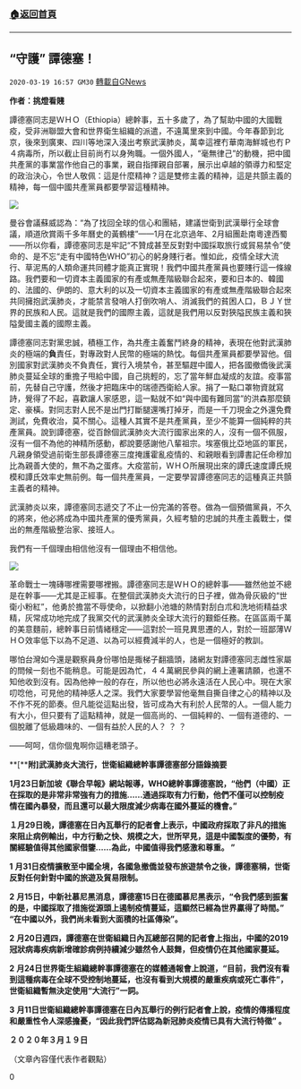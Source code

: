 ###  [:house:返回首頁](https://github.com/ourhimalayas/txt)
---

## “守護” 譚德塞！
`2020-03-19 16:57 GM30` [轉載自GNews](https://gnews.org/zh-hant/144864/)

**作者：挑燈看賤**

譚德塞同志是ＷＨＯ（Ethiopia）總幹事，五十多歲了，為了幫助中國的大國戰疫，受非洲聯盟大會和世界衛生組織的派遣，不遠萬里來到中國。今年春節到北京，後來到廣東、四川等地深入淺出考察武漢肺炎，萬幸這裡冇華南海鮮城也冇Ｐ４病毒所，所以截止目前尚冇以身殉職。一個外國人，“毫無律己”的動機，把中國共產黨的事業當作他自己的事業，親自指揮親自部署，展示出卓越的領導力和堅定的政治決心，令世人敬佩：這是什麼精神？這是雙修主義的精神，這是共顫主義的精神，每一個中國共產黨員都要學習這種精神。

![](https://s3-ap-northeast-1.amazonaws.com/news.guo.offload.media/wp-content/uploads/2020/03/18230421/image0-173.jpg)

曼谷會議蘇威認為：“為了找回全球的信心和團結，建議世衛到武漢舉行全球會議，順道欣賞兩千多年曆史的黃鶴樓”——1月在北京過年、2月組團赴南粵達西蜀——所以你看，譚德塞同志是牢記“不贊成甚至反對對中國採取旅行或貿易禁令”使命的、是不忘“走有中國特色WHO”初心的躬身賤行者。惟如此，疫情全球大流行、草泥馬的人類命運共同體才能真正實現！我們中國共產黨員也要賤行這一條線路。我們要和一切資本主義國家的有產或無產階級聯合起來，要和日本的、韓國的、法國的、伊朗的、意大利的以及一切資本主義國家的有產或無產階級聯合起來共同擁抱武漢肺炎，才能禁言發哨人打倒吹哨人、消滅我們的貧困人口，ＢＪＹ世界的民族和人民。這就是我們的國際主義，這就是我們用以反對狹隘民族主義和狹隘愛國主義的國際主義。

譚德塞同志對黨忠誠，積極工作，為共產主義奮鬥終身的精神，表現在他對武漢肺炎的極端的**負**責任，對專政對人民幣的極端的熱忱。每個共產黨員都要學習他。個別國家對武漢肺炎不負責任，實行入境禁令，甚至驅趕中國人，把各國撤僑後武漢肺炎蔓延全球的重擔子甩給中國，自己挑輕的，忘了當年鮮血凝成的友誼。疫事當前，先替自己守護，然後才把臨床中的瑞德西衛給人家。捐了一點口罩物資就寫詩，覺得了不起，喜歡讓人家感恩，這一點就不如“與中國有難同當”的洪森那麼鎮定、豪橫。對同志對人民不是出門打斷腿還嘴打掉牙，而是一千刀現金之外還免費測試，免費收治，莫不關心。這種人其實不是共產黨員，至少不能算一個純粹的共產黨員。說到譚德塞，從百餘個武漢肺炎大流行國家出來的人，沒有一個不佩服，沒有一個不為他的神精所感動，都說要感謝他八輩祖宗。埃塞俄比亞地區的軍民，凡親身領受過前衛生部長譚德塞三度掩護霍亂疫情的、和親眼看到譚書記任命穆加比為親善大使的，無不為之蛋疼。大疫當前，ＷＨＯ所展現出來的譚氏速度譚氏規模和譚氏效率史無前例。每一個共產黨員，一定要學習譚德塞同志的這種真正共顫主義者的精神。

武漢肺炎以來，譚德塞同志遞交了不止一份完滿的答卷。做為一個預備黨員，不久的將來，他必將成為中國共產黨的優秀黨員，久經考驗的忠誠的共產主義戰士，傑出的無產階級整治家、接班人。

我們有一千個理由相信他沒有一個理由不相信他。

![](https://s3-ap-northeast-1.amazonaws.com/news.guo.offload.media/wp-content/uploads/2020/03/18225552/1-1-13.jpg)

革命戰士一塊磚哪裡需要哪裡搬。譚德塞同志是ＷＨＯ的總幹事——雖然他並不總是在幹事——尤其是正經事。在整個武漢肺炎大流行的日子裡，做為骨灰級的“世衛小粉紅”，他勇於擔當不辱使命，以掀翻小池塘的熱情對刮白朮和洗地術精益求精，灰常成功地完成了我黨交代的武漢肺炎全球大流行的艱鉅任務。在區區兩千萬的美意麵前，總幹事日前情緒穩定——這對於一班見異思遷的人，對於一班鄙薄ＷＨＯ效率低下以為不足道、以為可以經費減半的人，也是一個極好的教訓。

哪怕台灣如今還是觀察員身份哪怕是掫梯子翻牆頭，諸網友對譚德塞同志雌性家屬的問候一刻也不能稍息。可能是因為忙，４４萬網民參與的網上連署請願，也還不知他收到沒有。因為他神一般的存在，所以他也必將永遠活在人民心中。現在大家叨唸他，可見他的精神感人之深。我們大家要學習他毫無自撕自律之心的精神以及不作不死的節奏。但凡能從這點出發，皆可成為大有利於人民幣的人。一個人能力有大小，但只要有了這點精神，就是一個高尚的、一個純粹的、一個有道德的、一個脫離了低級趣味的、一個有益於人民的人？ ？ ？

——呵呵，信你個鬼啊你這糟老頭子。

**[****附]武漢肺炎大流行，世衛組織總幹事譚德塞部分語錄摘要**

**1月23日新加坡《聯合早報》網站報導，WHO總幹事譚德塞說，“他們（中國）正在採取的是非常非常強有力的措施……通過採取有力行動，他們不僅可以控制疫情在國內暴發，而且還可以最大限度減少病毒在國外蔓延的機會。”**

**１月29日晚，譚德塞在日內瓦舉行的記者會上表示，中國政府採取了非凡的措施來阻止病例輸出，中方行動之快、規模之大，世所罕見，這是中國製度的優勢，有關經驗值得其他國家借鑒……為此，中國值得我們感激和尊重。 ”**

**1** **月31日疫情擴散至中國全境，各國急撤僑並發布旅遊禁令之後，譚德塞稱，世衛反對任何針對中國的旅遊及貿易限制。**

**2** **月15日，中新社慕尼黑消息，譚德塞15日在德國慕尼黑表示，“令我們感到振奮的是，中國採取了措施從源頭上遏制疫情蔓延，這顯然已經為世界贏得了時間。” “在中國以外，我們尚未看到大面積的社區傳染”。**

**2** **月20日週四，譚德塞在世衛組織日內瓦總部召開的記者會上指出，中國的2019冠狀病毒疾病新增確診病例持續減少雖然令人鼓舞，但疫情仍在其他國家蔓延。**

**2** **月24日世界衛生組織總幹事譚德塞在的媒體通報會上說道，“目前，我們沒有看到這種病毒在全球不受控制地蔓延，也沒有看到大規模的嚴重疾病或死亡事件”，世衛組織暫無決定使用“大流行”一詞。**

**3** **月11日世衛組織總幹事譚德塞在日內瓦舉行的例行記者會上說，疫情的傳播程度和嚴重性令人深感擔憂，“因此我們評估認為新冠肺炎疫情已具有大流行特徵” 。**

**２０２０年３月１９日**

（文章內容僅代表作者觀點）

0
